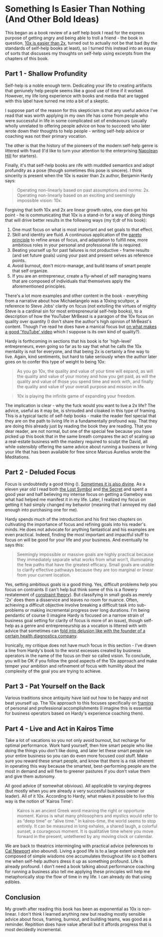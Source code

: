 # Something Is Easier Than Nothing (And Other Bold Ideas)

This began as a book review of a self help book I read for the express purpose of getting angry and being able to troll a friend - the book in question, [10x is easier than 2x](https://10xeasierbook.com/), turned out to actually not be that bad (by the standards of self-help books at least), so I turned this instead into an essay of sorts that discusses my thoughts on self-help using excerpts from the chapters of this book.

## Part 1 - Shallow Profundity

Self-help is a noble enough term. Dedicating your life to creating artifacts that geniunely help people seems like a good use of time if it worked. However, my life long experience with books and media that are tagged with this label have turned me into a bit of a skeptic.

I suppose part of the reason for this skepticism is that any useful advice I've read that was worth applying in my own life has come from people who were successful in life in some complicated set of endeavours (usually wholly unrelated to offering people advice on how to succeed) who later wrote down their thoughts to help people - writing self-help advice or coaching was not their primary vocation.

The other is that the history of the pioneers of the modern self-help genre is littered with fraud (I'd like to turn your attention to the enterprising [Napolean Hill](https://en.wikipedia.org/wiki/Napoleon_Hill) for starters).

Finally, it's that self-help books are rife with muddled semantics and adopt profundity as a pose (though sometimes this pose is sincere). I think sincerity is present when the 10x is easier than 2x author, Benjamin Hardy says:

> Operating non-linearly based on past assumptions and norms: 2x. Operating non-linearly based on an exciting and seemingly impossible vision: 10x.

Forgiving that both 10x and 2x are linear growth rates, one does get his point - he is communicating that 10x is a stand-in for a way of doing things that will drive better results in the following ways (my tl;dr of his book):

1. One must focus on what is most important and set goals to that effect.
2. Skill and identity are fluid. A continuous application of the [pareto principle](https://en.wikipedia.org/wiki/Pareto_principle) to refine areas of focus, and adaptation to fulfill new, more ambitious roles in your personal and professional life is required.
3. Beating yourself up for past failures is not productive - frame results (and set future goals) using your past and present selves as reference points.
4. Avoid burnout, don't micro-manage, and build teams of smart people that self organize.
5. If you are an entrepreneur, create a fly-wheel of self managing teams that are composed of individuals that themselves apply the aforementioned principles.

There's a lot more examples and other content in the book - everything from a narrative about how Michaelangelo was a 10xing scultpor, a reference to Steve Jobs' clarity on focus (not extolling the virtues of mighty Steve is a cardinal sin for most entrepreneurial self-help books), to a description of how the YouTuber MrBeast is a paragon of the 10x focus on quality over quantity (I don't share the author's high opinion of MrBeast's content. Though I've read he does have a manical focus but [on what makes a good 'YouTube' video](https://kevinmunger.substack.com/p/in-the-belly-of-the-mrbeast) which I suppose is its own kind of quality?).

Hardy is forthcoming in sections that his book is for 'high-level' entrepreneurs, even going so far as to say that what he calls the 10x mentality is not for everyone, and that being 2x is certainly a fine way to live. Again, kind sentiments, but hard to take seriously when the author later goes on to confer this type of weight to being 10x:

> As you go 10x, the quality and value of your time will expand, as will the quality and value of your money and how you get paid, as will the quality and value of those you spend time and work with, and finally the quality and value of your overall purpose and mission in life.

> 10x is playing the infinite game of expanding your freedom.

The implication is clear - why the fuck would you want to live a 2x life? The advice, useful as it may be, is shrouded and cloaked in this type of framing. This is a typical tactic of self-help books - make the reader feel special that they are on the path to living life in a fundamentally profound way. That they are doing this already just by reading the book they are reading. That you dear reader, are not normal, but one of the special few because you have picked up this book that in the same breath compares the act of scaling up a real-estate business with the mastery required to sculpt the David, all while ostensibly offering the same advice about running a business or living your life that has been available for free since Marcus Aurelius wrote the Meditations.

## Part 2 - Deluded Focus

Focus is undoubtedly a good thing (). [Sometimes it is also divine](https://en.wikipedia.org/wiki/Institute_of_Noetic_Sciences). As a eleven year old I read both [the Lost Symbol](https://en.wikipedia.org/wiki/The_Lost_Symbol) and [the Secret](https://en.wikipedia.org/wiki/The_Secret_(Byrne_book)) and spent a good year and half believing my intense focus on getting a Gameboy was what had helped me manifest it in my life. Later, I realized my focus on getting it had simply changed my behavior (meaning that I annoyed my dad enough into purchasing one for me).

Hardy spends much of the introduction and his first two chapters on cultivating the importance of focus and refining goals into his reader's minds. He does not advocate for anything fantastical and his examples are even practical. Indeed, finding the most important and impactful stuff to focus on will be good for your life and your business. And eventually he says this:

> Seemingly impossible or massive goals are highly practical because they immediately separate what works from what won’t, illuminating the few paths that have the greatest efficacy. Small goals are unable to clarify effective pathways because they are too marginal or linear from your current location.

Yes, setting ambitious goals is a good thing. Yes, difficult problems help you focus on contraints (I can't help but think some of this is a flowery restatement of [constraint theory](https://en.wikipedia.org/wiki/Theory_of_constraints)). But classifying in small goals as merely '2x' does them a disservice and leaves no room for nuance. Often, achieving a difficult objective involve breaking a difficult task into sub-problems or making incremental progress over long durations. I'm being pendantic of course (I imagine Hardy is focused on a narrow strain of business goal setting for clarity of focus is more of an issue), though self-help as a genre and entrepreneurship as a vocation is littered with with advice that sometimes can [fold into delusion like with the founder of a certain health diagnostics company](https://en.wikipedia.org/wiki/Theranos).

Ironically, my critique does not have much focus in this section - I've drawn a line from Hardy's book to the worst excesses created by business operators in the name of the focus on their so called vision. To conclude, you will be OK if you follow the good aspects of the 10x approach and make temper your ambition and refinement of focus with humility about the complexity of the goal you are trying to achieve.

## Part 3 - Pat Yourself on the Back

Various traditions since antiquity have laid out how to be happy and not beat yourself up. The 10x approach to this focuses specifically on [framing](https://en.wikipedia.org/wiki/Framing_effect_(psychology)) of personal and professional accomplishments (I imagine this is essential for business operators based on Hardy's experience coaching them).


## Part 4 - Live and Act in Kairos Time

Take a lot of vacations so you not only avoid burnout, but recharge for optimal performance. Work hard yourself, then hire smart people who like doing the things you don't like doing, and later let these smart people run your entire business so you can do even more focused cool stuff. Make sure you reward these smart people, and know that there is a risk inherent in operating this way because the smartest, best-performing people are the most in demand and will flee to greener pastures if you don't value them and give them autonomy.

All good advice (if somewhat obivious). All applicable to varying degrees (but mostly when you are already a very succesful business owner or leader). All of it 10x. According to Hardy, what makes it possible to live this way is the notion of 'Kairos Time':

> Kairos is an ancient Greek word meaning the right or opportune moment. Kairos is what many philosophers and mystics would refer to as “deep time” or “alive time.” In kairos-time, the world seems to stop entirely. It can be measured in long exhales, a shared laugh, a colorful sunset, a courageous moment. It is qualitative time where you move forward in the present, untethered by any moving clock or calendar.

We are back to theatrics intermingling with practical advice (references to [Cal Newport](https://calnewport.com/deep-work-rules-for-focused-success-in-a-distracted-world/) also abound). Living a good life is to a large extent simple and composed of simple wisdoms one accumulates throughout life so it bothers me when self-help authors dress it up as something profound. Life is already profound. I don't need a book talking about performance coaching for running a business also tell me applying these principles will help me metaphorically stop the flow of time in my life. I can already do that using edibles.


## Conclusion

My growth after reading this book has been as exponential as 10x is non-linear. I don't think I learned anything new but reading mostly sensible advice about focus, framing, burnout, and building teams, was good as a reminder. Repitition does have value afterall but it affords progress that is most decidedly incremental.

